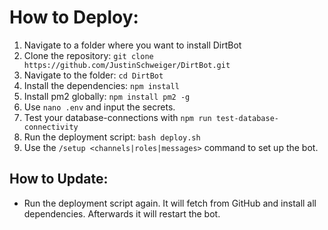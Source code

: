# How to Deploy:

1. Navigate to a folder where you want to install DirtBot
2. Clone the repository: `git clone https://github.com/JustinSchweiger/DirtBot.git`
3. Navigate to the folder: `cd DirtBot`
4. Install the dependencies: `npm install`
5. Install pm2 globally: `npm install pm2 -g`
6. Use `nano .env` and input the secrets.
7. Test your database-connections with `npm run test-database-connectivity`
8. Run the deployment script: `bash deploy.sh`
9. Use the `/setup <channels|roles|messages>` command to set up the bot.

## How to Update:

- Run the deployment script again. It will fetch from GitHub and install all dependencies. Afterwards it will restart the bot.